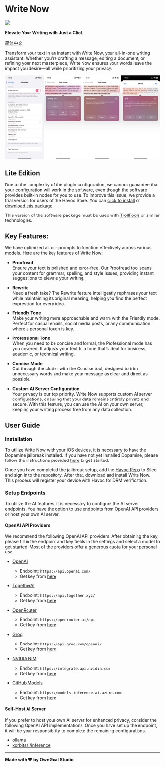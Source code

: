 # Write Now

[now-on-havoc]: https://havoc.app/package/writenow

[<img width="150" src="https://docs.havoc.app/img/badges/get_square.svg" />][now-on-havoc]

**Elevate Your Writing with Just a Click**

[简体中文](./Resources/i18n/zh-Hans/README.md)

Transform your text in an instant with Write Now, your all-in-one writing assistant. Whether you’re crafting a message, editing a document, or refining your next masterpiece, Write Now ensures your words leave the impact you desire—all while prioritizing your privacy.

![Preview](./Resources/Preview.png)

## Lite Edition

Due to the complexity of the plugin configuration, we cannot guarantee that your configuration will work in the software, even though the software provides built-in nodes for you to use. To improve this issue, we provide a trial version for users of the Havoc Store. You can [click to install](https://intradeus.github.io/http-protocol-redirector?r=apple-magnifier://install?url=https://github.com/OwnGoalStudio/WriteNow/raw/main/Resources/LiteEdition/WriteNowLite_1.7.5.tipa) or [download this package](./Resources/LiteEdition/WriteNowLite_1.7.5.tipa).

This version of the software package must be used with [TrollFools](https://github.com/Lessica/TrollFools/) or similar technologies.

## Key Features:

We have optimized all our prompts to function effectively across various models. Here are the key features of Write Now:

- **Proofread**  
  Ensure your text is polished and error-free. Our Proofread tool scans your content for grammar, spelling, and style issues, providing instant suggestions to elevate your writing.

- **Rewrite**  
  Need a fresh take? The Rewrite feature intelligently rephrases your text while maintaining its original meaning, helping you find the perfect expression for every idea.

- **Friendly Tone**  
  Make your writing more approachable and warm with the Friendly mode. Perfect for casual emails, social media posts, or any communication where a personal touch is key.

- **Professional Tone**  
  When you need to be concise and formal, the Professional mode has you covered. It adjusts your text to a tone that’s ideal for business, academic, or technical writing.

- **Concise Mode**  
  Cut through the clutter with the Concise tool, designed to trim unnecessary words and make your message as clear and direct as possible.

- **Custom AI Server Configuration**  
  Your privacy is our top priority. Write Now supports custom AI server configurations, ensuring that your data remains entirely private and secure. With this feature, you can use the AI on your own server, keeping your writing process free from any data collection.

## User Guide

### Installation

To utilize Write Now with your iOS devices, it is necessary to have the Dopamine jailbreak installed. If you have not yet installed Dopamine, please follow the instructions provided [here](https://ios.cfw.guide/) to get started.

Once you have completed the jailbreak setup, add the [Havoc Repo](https://havoc.app/) to Sileo and sign in to the repository. After that, download and install Write Now. This process will register your device with Havoc for DRM verification.

### Setup Endpoints

To utilize the AI features, it is necessary to configure the AI server endpoints. You have the option to use endpoints from OpenAI API providers or host your own AI server.

#### OpenAI API Providers

We recommend the following OpenAI API providers. After obtaining the key, please fill in the endpoint and key fields in the settings and select a model to get started. Most of the providers offer a generous quota for your personal use.

- [OpenAI](https://platform.openai.com/)

  - Endpoint: `https://api.openai.com/`
  - Get key from [here](https://platform.openai.com/api-keys)

- [TogetherAI](https://api.together.xyz/)

  - Endpoint: `https://api.together.xyz/`
  - Get key from [here](https://api.together.ai/settings/api-keys)

- [OpenRouter](https://openrouter.ai/)

  - Endpoint: `https://openrouter.ai/api`
  - Get key from [here](https://openrouter.ai/settings/keys)

- [Groq](https://groq.com/)

  - Endpoint: `https://api.groq.com/openai/`
  - Get key from [here](https://console.groq.com/keys)

- [NVIDIA NIM](https://www.nvidia.com/en-us/ai/)
  - Endpoint: `https://integrate.api.nvidia.com`
  - Get key from [here](https://build.nvidia.com/explore/reasoning)
- [GitHub Models](https://github.com/marketplace/models)
  - Endpoint: `https://models.inference.ai.azure.com`
  - Get key from [here](https://github.com/settings/tokens)

#### Self-Host AI Server

If you prefer to host your own AI server for enhanced privacy, consider the following OpenAI API implementations. Once you have set up the endpoint, it will be your responsibility to complete the remaining configurations.

- [ollama](https://ollama.com/)
- [xorbitsai/inference](https://github.com/xorbitsai/inference)

---

**Made with ♥ by OwnGoal Studio**
